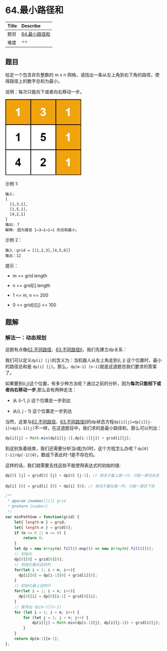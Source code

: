 # 64.最小路径和

| Title | Describe                                                            |
| :---- | :------------------------------------------------------------------ |
| 题目  | [64.最小路径和](https://leetcode-cn.com/problems/minimum-path-sum/) |
| 难度  | ⭐⭐                                                                |

## 题目

给定一个包含非负整数的 m x n 网格，请找出一条从左上角到右下角的路径，使得路径上的数字总和为最小。

说明：每次只能向下或者向右移动一步。

![DP-001.jpg](../../images/DP-001.jpg)

示例 1:

```
输入:
[
  [1,3,1],
  [1,5,1],
  [4,2,1]
]
输出: 7
解释: 因为路径 1→3→1→1→1 的总和最小。
```

示例 2：

```
输入：grid = [[1,2,3],[4,5,6]]
输出：12
```

提示：

- m == grid.length

- n == grid[i].length

- 1 <= m, n <= 200

- 0 <= grid[i][j] <= 100

## 题解

### 解法一：动态规划

这题有点像[62.不同路径](./62.不同路径.md)、[63.不同路径II](./63.不同路径II.md)，我们先建立dp关系：

我们可以定义`dp[i] [j]`的含义为：当机器人从左上角走到(i, j) 这个位置时，最小的路径总和是 `dp[i] [j]`。那么，`dp[m-1] [n-1]`就是这道题目我们要求的答案了。

如果要到(i,j)这个位置，有多少种方法呢？通过之前的分析，因为**每次只能相下或者向右移动一步**,那么会有两种走法：

- 从 (i-1, j) 这个位置走一步到达

- 从(i, j - 1) 这个位置走一步到达

当然，这里与[62.不同路径](./62.不同路径.md)、[63.不同路径II](./63.不同路径II.md)的dp状态方程`dp[i][j]=dp[i][j-1]+dp[i-1][j]`不一样，在这道题目中，我们求的是最小路径和，那么可以列出：

```javascript
dp[i][j] = Math.min(dp[i][j-1],dp[i-1][j]) + grid[i][j];
```

到这别急着结束，我们还需要分析当i或j为0时，这个方程怎么办呢？`dp[0][-1]/dp[-1][0]`，数组下表此时-1是不存在的。

这样的话，我们就需要去找这些不能使用表达式的初始的值:

```javascript
dp[0] [j] = grid[0] [j] + dp[0] [j-1]; // 相当于最上面一行，只能一直往右走

dp[i] [0] = grid[i] [0] + dp[i] [0]; // 相当于最左面一列，只能一直往下走
```

```javascript
/**
 * @param {number[][]} grid
 * @return {number}
 */
var minPathSum = function(grid) {
    let{ length:m } = grid;
    let{ length:n } = grid[0];
    if (m <= 0 || n <= 0) {
        return 0;
    }
    let dp = new Array(m).fill().map(() => new Array(n).fill([]));
    // 初始化
    dp[0][0] = grid[0][0];
    // 初始化最左边的列
    for(let i = 1; i < m; i++){
      dp[i][0] = dp[i-1][0] + grid[i][0];
    }
    // 初始化最上边的行
    for(let i = 1; i < n; i++){
      dp[0][i] = dp[0][i-1] + grid[0][i];
    }
    // 推导出 dp[m-1][n-1]
    for (let i = 1; i < m; i++) {
        for (let j = 1; j < n; j++) {
            dp[i][j] = Math.min(dp[i-1][j], dp[i][j-1]) + grid[i][j];
        }
    }
    return dp[m-1][n-1];
};
```
